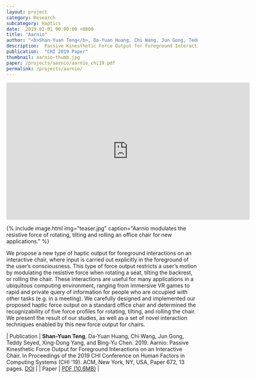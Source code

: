 ```yaml
---
layout: project
category: Research
subcategory: Haptics
date:  2019-02-01 00:00:00 +0800
title: "Aarnio"
author: "<b>Shan-Yuan Teng</b>, Da-Yuan Huang, Chi Wang, Jun Gong, Teddy Seyed,  Xing-Dong Yang, Bing-Yu Chen"
description:  Passive Kinesthetic Force Output for Foreground Interactions on an Interactive Chair.
publication:  "CHI 2019 Paper"
thumbnail: aarnio-thumb.jpg
paper: /projects/aarnio/aarnio_chi19.pdf
permalink: /projects/aarnio/
---
```


<div class="video-wrapper">
  <iframe width="640" height="360" src="https://www.youtube.com/embed/yD9zgEfij-Y" frameborder="0" allowfullscreen></iframe>
</div>

{% include image.html
           img="teaser.jpg"
           caption="Aarnio modulates the resistive force of rotating, tilting and rolling an office chair for new applications." %}

We propose a new type of haptic output for foreground interactions on an interactive chair, where input is carried out explicitly in the foreground of the user’s consciousness. This type of force output restricts a user’s motion by modulating the resistive force when rotating a seat, tilting the backrest, or rolling the chair. These interactions are useful for many applications in a ubiquitous computing environment, ranging from immersive VR games to rapid and private query of information for people who are occupied with other tasks (e.g. in a meeting). We carefully designed and implemented our proposed haptic force output on a standard office chair and determined the recognizability of five force profiles for rotating, tilting, and rolling the chair. We present the result of our studies, as well as a set of novel interaction techniques enabled by this new force output for chairs.


| Publication | **Shan-Yuan Teng**, Da-Yuan Huang, Chi Wang, Jun Gong, Teddy Seyed, Xing-Dong Yang, and Bing-Yu Chen. 2019. Aarnio: Passive Kinesthetic Force Output for Foreground Interactions on an Interactive Chair. In Proceedings of the 2019 CHI Conference on Human Factors in Computing Systems (CHI '19). ACM, New York, NY, USA, Paper 672, 13 pages. [DOI](https://doi.org/10.1145/3290605.3300902) |
| Paper | [PDF (10.6MB)](aarnio_chi19.pdf) |
